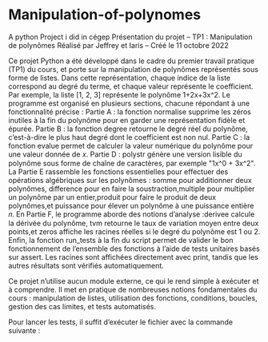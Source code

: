 # Manipulation-of-polynomes
A python Project i did in cégep 
Présentation du projet – TP1 : Manipulation de polynômes
Réalisé par Jeffrey et Iaris – Créé le 11 octobre 2022

Ce projet Python a été développé dans le cadre du premier travail pratique (TP1) du cours, et porte sur la manipulation de polynômes représentés sous forme de listes. Dans cette représentation, chaque indice de la liste correspond au degré du terme, et chaque valeur représente le coefficient. Par exemple, la liste [1, 2, 3] représente le polynôme 1+2x+3x^2.
Le programme est organisé en plusieurs sections, chacune répondant à une fonctionnalité précise :
Partie A : la fonction normalise supprime les zéros inutiles à la fin du polynôme pour en garder une représentation fidèle et épurée.
Partie B : la fonction degree retourne le degré réel du polynôme, c’est-à-dire le plus haut degré dont le coefficient est non nul.
Partie C : la fonction evalue permet de calculer la valeur numérique du polynôme pour une valeur donnée de 𝑥.
Partie D : polystr génère une version lisible du polynôme sous forme de chaîne de caractères, par exemple "1x^0 + 3x^2".
La Partie E rassemble les fonctions essentielles pour effectuer des opérations algébriques sur les polynômes :
somme pour additionner deux polynômes, difference pour en faire la soustraction,multiple pour multiplier un polynôme par un entier,produit pour faire le produit de deux polynômes,et puissance pour élever un polynôme à une puissance entière 𝑛.
En Partie F, le programme aborde des notions d’analyse :derivee calcule la dérivée du polynôme,
tvm retourne le taux de variation moyen entre deux points,et zeros affiche les racines réelles si le degré du polynôme est 1 ou 2.
Enfin, la fonction run_tests à la fin du script permet de valider le bon fonctionnement de l’ensemble des fonctions à l’aide de tests unitaires basés sur assert. Les racines sont affichées directement avec print, tandis que les autres résultats sont vérifiés automatiquement.

Ce projet n’utilise aucun module externe, ce qui le rend simple à exécuter et à comprendre. Il met en pratique de nombreuses notions fondamentales du cours : manipulation de listes, utilisation des fonctions, conditions, boucles, gestion des cas limites, et tests automatisés.

Pour lancer les tests, il suffit d’exécuter le fichier avec la commande suivante :
